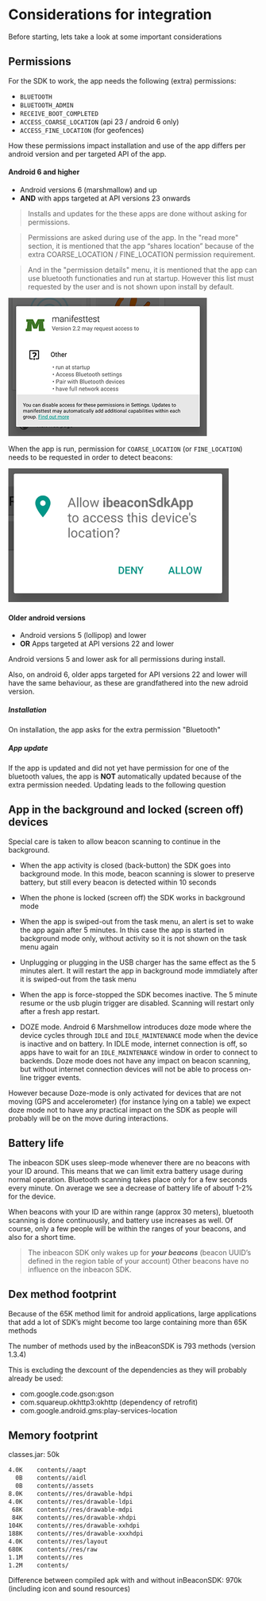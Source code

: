 # Considerations for integration

Before starting, lets take a look at some important considerations

## Permissions 

For the SDK to work, the app needs the following (extra) permissions:

* `BLUETOOTH`
* `BLUETOOTH_ADMIN`
* `RECEIVE_BOOT_COMPLETED`
* `ACCESS_COARSE_LOCATION`  (api 23 / android 6 only)
* `ACCESS_FINE_LOCATION` (for geofences)

How these permissions impact installation and use of the app differs per android version and per targeted API of the app.

#### Android 6 and higher
* Android versions 6 (marshmallow) and up
* **AND** with apps targeted at API versions 23 onwards

>Installs and updates for the these apps are done without asking for permissions. 

>Permissions are asked during use of the app. In the "read more" section, it is mentioned that the app “shares location” because of the extra COARSE\_LOCATION / FINE\_LOCATION permission requirement.

>And in the "permission details" menu, it is mentioned that the app can use bluetooth functionaties and run at startup. However this list must requested by the user and is not shown upon install by default.

![image alt text](image_2.png)

When the app is run, permission for `COARSE_LOCATION` (or `FINE_LOCATION`) needs to be requested in order to detect beacons:

![image alt text](image_3.png)

#### Older android versions
* Android versions 5 (lollipop) and lower 
* **OR** Apps targeted at API versions 22 and lower 
	
Android versions 5 and lower ask for all permissions during install. 
	
Also, on android 6, older apps targeted for API versions 22 and lower will have the same behaviour, as these are grandfathered into the new adroid version.
	
##### Installation
	
On installation, the app asks for the extra permission "Bluetooth" 	
##### App update
	
If the app is updated and did not yet have permission for one of the bluetooth values, the app is **NOT** automatically updated because of the extra permission needed. Updating leads to the following question



## App in the background and locked (screen off) devices

Special care is taken to allow beacon scanning to continue in the background. 

* When the app activity is closed (back-button) the SDK goes into background mode. In this mode, beacon scanning is slower to preserve battery, but still every beacon is detected within 10 seconds

* When the phone is locked (screen off) the SDK works in background mode

* When the app is swiped-out from the task menu, an alert is set to wake the app again after 5 minutes. In this case the app is started in background mode only, without activity so it is not shown on the task menu again

* Unplugging or plugging in the USB charger has the same effect as the 5 minutes alert. It will restart the app in background mode immdiately after it is swiped-out from the task menu

* When the app is force-stopped the SDK becomes inactive. The 5 minute resume or the usb plugin trigger are disabled. Scanning will restart only after a fresh app restart.

* DOZE mode. Android 6 Marshmellow introduces doze mode where the device cycles through `IDLE` and `IDLE_MAINTENANCE` mode when the device is inactive and on battery. In IDLE mode, internet connection is off, so apps have to wait for an `IDLE_MAINTENANCE` window in order to connect to backends. Doze mode does not have any impact on beacon scanning, but without internet connection devices will not be able to process on-line trigger events.

However because Doze-mode is only activated for devices that are not moving (GPS and accelerometer) (for instance lying on a table) we expect doze mode not to have any practical impact on the SDK as people will probably will be on the move during interactions.  

## Battery life

The inbeacon SDK uses sleep-mode whenever there are no beacons with your ID around. This means that we can limit extra battery usage during normal operation. Bluetooth scanning takes place only for a few seconds every minute. On average we see a decrease of battery life of aboutf 1-2% for the device. 

When beacons with your ID are within range (approx 30 meters),  bluetooth scanning is done continuously, and battery use increases as well. Of course, only a few people will be within the ranges of your beacons, and also for a short time. 

>The inbeacon SDK only wakes up for **_your beacons_** (beacon UUID’s defined in the region table of your account)  Other beacons have no influence on the inbeacon SDK.

## Dex method footprint

Because of the 65K method limit for android applications, large applications that add a lot of SDK’s might become too large containing more than 65K methods

The number of methods used by the inBeaconSDK is 793 methods (version 1.3.4)

This is excluding the dexcount of the dependencies as they will probably already be used:

 *   com.google.code.gson:gson
 *   com.squareup.okhttp3:okhttp  (dependency of retrofit)
 *   com.google.android.gms:play-services-location

## Memory footprint

classes.jar: 50k

```
4.0K	contents//aapt
  0B	contents//aidl
  0B	contents//assets
8.0K	contents//res/drawable-hdpi
4.0K	contents//res/drawable-ldpi
 68K	contents//res/drawable-mdpi
 84K	contents//res/drawable-xhdpi
104K	contents//res/drawable-xxhdpi
188K	contents//res/drawable-xxxhdpi
4.0K	contents//res/layout
680K	contents//res/raw
1.1M	contents//res
1.2M	contents/
```
Difference between compiled apk with and without inBeaconSDK: 970k (including icon and sound resources)

